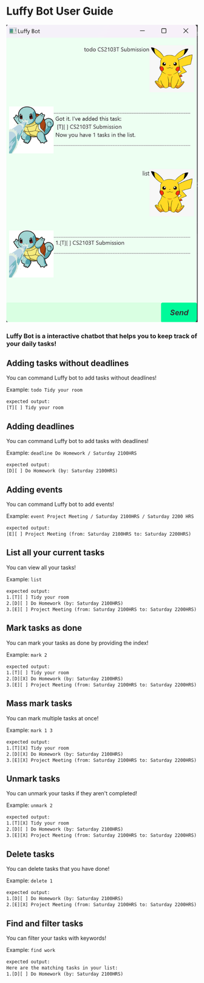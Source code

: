 # Luffy Bot User Guide

![](Ui.png)

### Luffy Bot is a interactive chatbot that helps you to keep track of your daily tasks!

## Adding tasks without deadlines

You can command Luffy bot to add tasks without deadlines!

Example: `todo Tidy your room`

```
expected output:
[T][ ] Tidy your room
```

## Adding deadlines

You can command Luffy bot to add tasks with deadlines!

Example: `deadline Do Homework / Saturday 2100HRS`

```
expected output:
[D][ ] Do Homework (by: Saturday 2100HRS)
```

## Adding events

You can command Luffy bot to add events!

Example: `event Project Meeting / Saturday 2100HRS / Saturday 2200 HRS`

```
expected output:
[E][ ] Project Meeting (from: Saturday 2100HRS to: Saturday 2200HRS)
```

## List all your current tasks

You can view all your tasks!

Example: `list`

```
expected output:
1.[T][ ] Tidy your room
2.[D][ ] Do Homework (by: Saturday 2100HRS)
3.[E][ ] Project Meeting (from: Saturday 2100HRS to: Saturday 2200HRS)
```

## Mark tasks as done

You can mark your tasks as done by providing the index!

Example: `mark 2`

```
expected output:
1.[T][ ] Tidy your room
2.[D][X] Do Homework (by: Saturday 2100HRS)
3.[E][ ] Project Meeting (from: Saturday 2100HRS to: Saturday 2200HRS)
```

## Mass mark tasks

You can mark multiple tasks at once!

Example: `mark 1 3`

```
expected output:
1.[T][X] Tidy your room
2.[D][X] Do Homework (by: Saturday 2100HRS)
3.[E][X] Project Meeting (from: Saturday 2100HRS to: Saturday 2200HRS)
```

## Unmark tasks

You can unmark your tasks if they aren't completed!

Example: `unmark 2`

```
expected output:
1.[T][X] Tidy your room
2.[D][ ] Do Homework (by: Saturday 2100HRS)
3.[E][X] Project Meeting (from: Saturday 2100HRS to: Saturday 2200HRS)
```

## Delete tasks

You can delete tasks that you have done!

Example: `delete 1`

```
expected output:
1.[D][ ] Do Homework (by: Saturday 2100HRS)
2.[E][X] Project Meeting (from: Saturday 2100HRS to: Saturday 2200HRS)
```

## Find and filter tasks

You can filter your tasks with keywords!

Example: `find work`

```
expected output:
Here are the matching tasks in your list:
1.[D][ ] Do Homework (by: Saturday 2100HRS)
```
